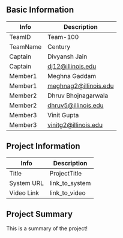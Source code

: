 ## Basic Information

|   Info      |        Description     |
| ----------- | ---------------------- |
| TeamID      |        Team-100        |
| TeamName    |         Century        |
| Captain     |   Divyansh Jain        |
| Captain     |  dj12@illinois.edu     |
| Member1     |       Meghna Gaddam    |
| Member1     | meghnag2@illinois.edu  |
| Member2     |  Dhruv Bhojnagarwala   |
| Member2     |   dhruv5@illinois.edu  |
| Member3     |     Vinit Gupta        |
| Member3     |  vinitg2@illinois.edu  |

## Project Information

|   Info      |        Description     |
| ----------- | ---------------------- |
|  Title      |       ProjectTitle     |
| System URL  |      link_to_system    |
| Video Link  |      link_to_video     |

## Project Summary

This is a summary of the project!
